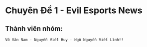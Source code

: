 # Chuyên Đề 1 - Evil Esports News
## Thành viên nhóm:
    Võ Văn Nam - Nguyễn Viết Huy - Ngô Nguyễn Viết Lĩnh!!
